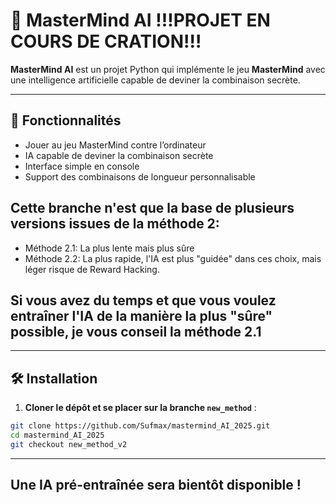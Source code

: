 # 🎯 MasterMind AI !!!PROJET EN COURS DE CRATION!!!

**MasterMind AI** est un projet Python qui implémente le jeu **MasterMind** avec une intelligence artificielle capable de deviner la combinaison secrète.

---

## 🔹 Fonctionnalités

- Jouer au jeu MasterMind contre l’ordinateur
- IA capable de deviner la combinaison secrète
- Interface simple en console
- Support des combinaisons de longueur personnalisable

## Cette branche n'est que la base de plusieurs versions issues de la méthode 2:
- Méthode 2.1: La plus lente mais plus sûre
- Méthode 2.2: La plus rapide, l'IA est plus "guidée" dans ces choix, mais léger risque de Reward Hacking.

## Si vous avez du temps et que vous voulez entraîner l'IA de la manière la plus "sûre" possible, je vous conseil la méthode 2.1

---

## 🛠️ Installation

1. **Cloner le dépôt et se placer sur la branche `new_method`** :

```bash
git clone https://github.com/Sufmax/mastermind_AI_2025.git
cd mastermind_AI_2025
git checkout new_method_v2
```

---
## Une IA pré-entraînée sera bientôt disponible !
